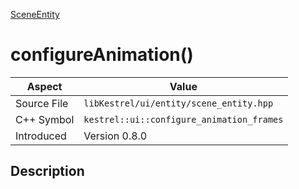 [SceneEntity](index)
# configureAnimation()
| Aspect | Value |
| --- | --- |
| Source File | `libKestrel/ui/entity/scene_entity.hpp` |
| C++ Symbol | `kestrel::ui::configure_animation_frames` |
| Introduced | Version 0.8.0 |
## Description

